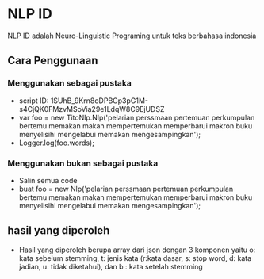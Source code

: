 # NLP ID
NLP ID adalah Neuro-Linguistic Programing untuk teks berbahasa indonesia

## Cara Penggunaan
### Menggunakan sebagai pustaka 
- script ID: 1SUhB_9Krn8oDPBGp3pG1M-s4CjQK0FMzvMSoVia29e1LdqW8C9EjUDSZ
- var foo = new TitoNlp.Nlp('pelarian perssmaan pertemuan perkumpulan bertemu memakan makan mempertemukan memperbarui makron buku menyelisihi mengelabui memakan mengesampingkan');
- Logger.log(foo.words);
### Menggunakan bukan sebagai pustaka
- Salin semua code
- buat foo = new Nlp('pelarian perssmaan pertemuan perkumpulan bertemu memakan makan mempertemukan memperbarui makron buku menyelisihi mengelabui memakan mengesampingkan');
## hasil yang diperoleh
- Hasil yang diperoleh berupa array dari json dengan 3 komponen yaitu o: kata sebelum stemming, t: jenis kata (r:kata dasar, s: stop word, d: kata jadian, u: tidak diketahui), dan b : kata setelah stemming
